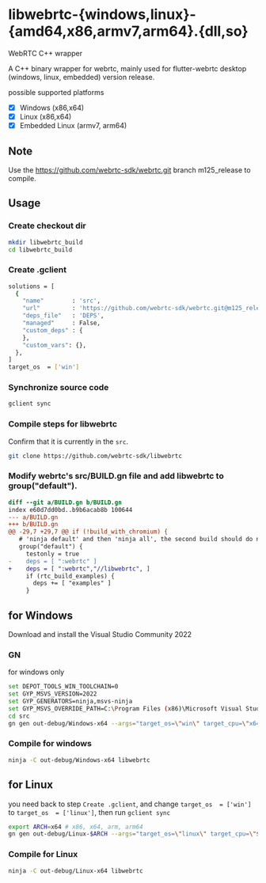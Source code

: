 # libwebrtc-{windows,linux}-{amd64,x86,armv7,arm64}.{dll,so}

WebRTC C++ wrapper

A C++ binary wrapper for webrtc, mainly used for flutter-webrtc desktop (windows, linux, embedded) version release.

possible supported platforms
- [x] Windows (x86,x64)
- [x] Linux (x86,x64)
- [x] Embedded Linux (armv7, arm64)

## Note

Use the https://github.com/webrtc-sdk/webrtc.git branch m125_release to compile.

## Usage

### Create checkout dir

```bash
mkdir libwebrtc_build
cd libwebrtc_build
```

### Create .gclient

```bash
solutions = [
  {
    "name"        : 'src',
    "url"         : 'https://github.com/webrtc-sdk/webrtc.git@m125_release',
    "deps_file"   : 'DEPS',
    "managed"     : False,
    "custom_deps" : {
    },
    "custom_vars": {},
  },
]
target_os  = ['win']
```

### Synchronize source code

```bash
gclient sync
```

### Compile steps for libwebrtc

Confirm that it is currently in the `src`.

```bash
git clone https://github.com/webrtc-sdk/libwebrtc
```

### Modify webrtc's src/BUILD.gn file and add libwebrtc to group("default").

```patch
diff --git a/BUILD.gn b/BUILD.gn
index e60d7dd0bd..b9b6acab8b 100644
--- a/BUILD.gn
+++ b/BUILD.gn
@@ -29,7 +29,7 @@ if (!build_with_chromium) {
   # 'ninja default' and then 'ninja all', the second build should do no work.
   group("default") {
     testonly = true
-    deps = [ ":webrtc" ]
+    deps = [ ":webrtc","//libwebrtc", ]
     if (rtc_build_examples) {
       deps += [ "examples" ]
     }
```

## for Windows

Download and install the Visual Studio Community 2022

### GN
for windows only
```bash
set DEPOT_TOOLS_WIN_TOOLCHAIN=0
set GYP_MSVS_VERSION=2022
set GYP_GENERATORS=ninja,msvs-ninja
set GYP_MSVS_OVERRIDE_PATH=C:\Program Files (x86)\Microsoft Visual Studio\2022\Community
cd src
gn gen out-debug/Windows-x64 --args="target_os=\"win\" target_cpu=\"x64\" is_component_build=false is_clang=true is_debug=true rtc_use_h264=true ffmpeg_branding=\"Chrome\" rtc_include_tests=false rtc_build_examples=false libwebrtc_desktop_capture=true" --ide=vs2022
```

### Compile for windows

```bash
ninja -C out-debug/Windows-x64 libwebrtc
```

## for Linux
you need back to step `Create .gclient`, and change `target_os  = ['win']` to `target_os  = ['linux']`, then run `gclient sync`
```bash
export ARCH=x64 # x86, x64, arm, arm64
gn gen out-debug/Linux-$ARCH --args="target_os=\"linux\" target_cpu=\"$ARCH\" is_debug=true rtc_include_tests=false rtc_use_h264=true ffmpeg_branding=\"Chrome\" is_component_build=false use_rtti=true use_custom_libcxx=false rtc_enable_protobuf=false"
```

### Compile for Linux

```bash
ninja -C out-debug/Linux-x64 libwebrtc
```


